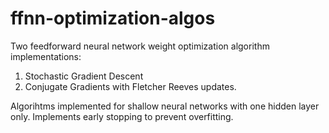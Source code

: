 # ffnn-optimization-algos
Two feedforward neural network weight optimization algorithm implementations:
1. Stochastic Gradient Descent
2. Conjugate Gradients with Fletcher Reeves updates.

Algorihtms implemented for shallow neural networks with one hidden layer only.
Implements early stopping to prevent overfitting.
